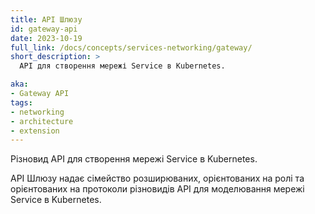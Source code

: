 ```yaml
---
title: API Шлюзу
id: gateway-api
date: 2023-10-19
full_link: /docs/concepts/services-networking/gateway/
short_description: >
  API для створення мережі Service в Kubernetes.

aka:
- Gateway API
tags:
- networking
- architecture
- extension
---
```


Різновид API для створення мережі Service в Kubernetes.

<!--more--> 

API Шлюзу надає сімейство розширюваних, орієнтованих на ролі та орієнтованих на протоколи різновидів API для моделювання мережі Service в Kubernetes.
